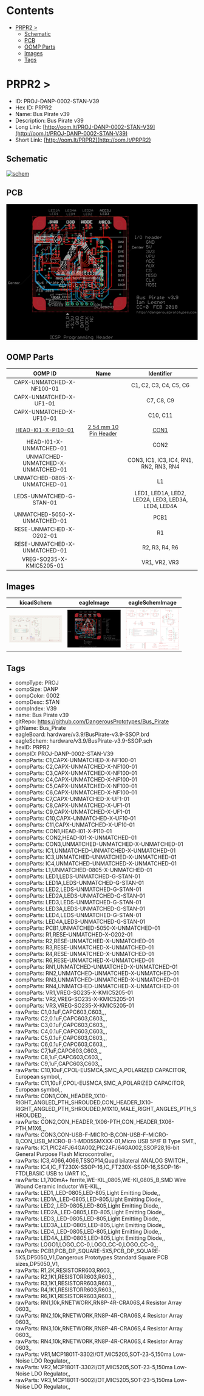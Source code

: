 



Contents
========

* [PRPR2 > ](#prpr2--)
	* [Schematic](#schematic)
	* [PCB](#pcb)
	* [OOMP Parts](#oomp-parts)
	* [Images](#images)
	* [Tags](#tags)

# PRPR2 > 

- ID: PROJ-DANP-0002-STAN-V39
- Hex ID: PRPR2
- Name: Bus Pirate v39
- Description: Bus Pirate v39
- Long Link: [http://oom.lt/PROJ-DANP-0002-STAN-V39](http://oom.lt/PROJ-DANP-0002-STAN-V39)
- Short Link: [http://oom.lt/PRPR2](http://oom.lt/PRPR2)

## Schematic
  
[![schem](eagleSchemImage.png)](eagleSchemImage.png)
## PCB
  
[![pcb](eagleImage.png)](eagleImage.png)
## OOMP Parts
  

|OOMP ID|Name|Identifier|
| :---: | :---: | :---: |
|CAPX-UNMATCHED-X-NF100-01||C1, C2, C3, C4, C5, C6|
|CAPX-UNMATCHED-X-UF1-01||C7, C8, C9|
|CAPX-UNMATCHED-X-UF10-01||C10, C11|
|[HEAD-I01-X-PI10-01](https://github.com/oomlout/oomlout_OOMP_parts/tree/main/HEAD-I01-X-PI10-01/)|[2.54 mm 10 Pin Header](https://github.com/oomlout/oomlout_OOMP_parts/tree/main/HEAD-I01-X-PI10-01/)|[CON1](https://github.com/oomlout/oomlout_OOMP_parts/tree/main/HEAD-I01-X-PI10-01/)|
|HEAD-I01-X-UNMATCHED-01||CON2|
|UNMATCHED-UNMATCHED-X-UNMATCHED-01||CON3, IC1, IC3, IC4, RN1, RN2, RN3, RN4|
|UNMATCHED-0805-X-UNMATCHED-01||L1|
|LEDS-UNMATCHED-G-STAN-01||LED1, LED1A, LED2, LED2A, LED3, LED3A, LED4, LED4A|
|UNMATCHED-5050-X-UNMATCHED-01||PCB1|
|RESE-UNMATCHED-X-O202-01||R1|
|RESE-UNMATCHED-X-UNMATCHED-01||R2, R3, R4, R6|
|VREG-SO235-X-KMIC5205-01||VR1, VR2, VR3|

## Images
  
  

|kicadSchem|eagleImage|eagleSchemImage|
| :---: | :---: | :---: |
|[![kicadSchem](kicadSchem_140.png)](kicadSchem.png)|[![eagleImage](eagleImage_140.png)](eagleImage.png)|[![eagleSchemImage](eagleSchemImage_140.png)](eagleSchemImage.png)|

## Tags

- oompType: PROJ
- oompSize: DANP
- oompColor: 0002
- oompDesc: STAN
- oompIndex: V39
- name: Bus Pirate v39
- gitRepo: https://github.com/DangerousPrototypes/Bus_Pirate
- gitName: Bus_Pirate
- eagleBoard: hardware/v3.9/BusPirate-v3.9-SSOP.brd
- eagleSchem: hardware/v3.9/BusPirate-v3.9-SSOP.sch
- hexID: PRPR2
- oompID: PROJ-DANP-0002-STAN-V39
- oompParts: C1,CAPX-UNMATCHED-X-NF100-01
- oompParts: C2,CAPX-UNMATCHED-X-NF100-01
- oompParts: C3,CAPX-UNMATCHED-X-NF100-01
- oompParts: C4,CAPX-UNMATCHED-X-NF100-01
- oompParts: C5,CAPX-UNMATCHED-X-NF100-01
- oompParts: C6,CAPX-UNMATCHED-X-NF100-01
- oompParts: C7,CAPX-UNMATCHED-X-UF1-01
- oompParts: C8,CAPX-UNMATCHED-X-UF1-01
- oompParts: C9,CAPX-UNMATCHED-X-UF1-01
- oompParts: C10,CAPX-UNMATCHED-X-UF10-01
- oompParts: C11,CAPX-UNMATCHED-X-UF10-01
- oompParts: CON1,HEAD-I01-X-PI10-01
- oompParts: CON2,HEAD-I01-X-UNMATCHED-01
- oompParts: CON3,UNMATCHED-UNMATCHED-X-UNMATCHED-01
- oompParts: IC1,UNMATCHED-UNMATCHED-X-UNMATCHED-01
- oompParts: IC3,UNMATCHED-UNMATCHED-X-UNMATCHED-01
- oompParts: IC4,UNMATCHED-UNMATCHED-X-UNMATCHED-01
- oompParts: L1,UNMATCHED-0805-X-UNMATCHED-01
- oompParts: LED1,LEDS-UNMATCHED-G-STAN-01
- oompParts: LED1A,LEDS-UNMATCHED-G-STAN-01
- oompParts: LED2,LEDS-UNMATCHED-G-STAN-01
- oompParts: LED2A,LEDS-UNMATCHED-G-STAN-01
- oompParts: LED3,LEDS-UNMATCHED-G-STAN-01
- oompParts: LED3A,LEDS-UNMATCHED-G-STAN-01
- oompParts: LED4,LEDS-UNMATCHED-G-STAN-01
- oompParts: LED4A,LEDS-UNMATCHED-G-STAN-01
- oompParts: PCB1,UNMATCHED-5050-X-UNMATCHED-01
- oompParts: R1,RESE-UNMATCHED-X-O202-01
- oompParts: R2,RESE-UNMATCHED-X-UNMATCHED-01
- oompParts: R3,RESE-UNMATCHED-X-UNMATCHED-01
- oompParts: R4,RESE-UNMATCHED-X-UNMATCHED-01
- oompParts: R6,RESE-UNMATCHED-X-UNMATCHED-01
- oompParts: RN1,UNMATCHED-UNMATCHED-X-UNMATCHED-01
- oompParts: RN2,UNMATCHED-UNMATCHED-X-UNMATCHED-01
- oompParts: RN3,UNMATCHED-UNMATCHED-X-UNMATCHED-01
- oompParts: RN4,UNMATCHED-UNMATCHED-X-UNMATCHED-01
- oompParts: VR1,VREG-SO235-X-KMIC5205-01
- oompParts: VR2,VREG-SO235-X-KMIC5205-01
- oompParts: VR3,VREG-SO235-X-KMIC5205-01
- rawParts: C1,0.1uF,CAPC603,C603,,,
- rawParts: C2,0.1uF,CAPC603,C603,,,
- rawParts: C3,0.1uF,CAPC603,C603,,,
- rawParts: C4,0.1uF,CAPC603,C603,,,
- rawParts: C5,0.1uF,CAPC603,C603,,,
- rawParts: C6,0.1uF,CAPC603,C603,,,
- rawParts: C7,1uF,CAPC603,C603,,,
- rawParts: C8,1uF,CAPC603,C603,,,
- rawParts: C9,1uF,CAPC603,C603,,,
- rawParts: C10,10uF,CPOL-EUSMCA,SMC_A,POLARIZED CAPACITOR, European symbol,,
- rawParts: C11,10uF,CPOL-EUSMCA,SMC_A,POLARIZED CAPACITOR, European symbol,,
- rawParts: CON1,CON_HEADER_1X10-RIGHT_ANGLED_PTH_SHROUDED,CON_HEADER_1X10-RIGHT_ANGLED_PTH_SHROUDED,M1X10_MALE_RIGHT_ANGLES_PTH_SHROUDED,,,
- rawParts: CON2,CON_HEADER_1X06-PTH,CON_HEADER_1X06-PTH,M1X6,,,
- rawParts: CON3,CON-USB-F-MICRO-B,CON-USB-F-MICRO-B,CON_USB_MICRO-B-1-MD05SMXXX-01,Micro USB 5P/F B Type SMT,,
- rawParts: IC1,PIC24FJ64GA002,PIC24FJ64GA002,SSOP28,16-bit General Purpose Flash Microcontroller,,
- rawParts: IC3,4066,4066,TSSOP14,Quad bilateral ANALOG SWITCH,,
- rawParts: IC4,IC_FT230X-SSOP-16,IC_FT230X-SSOP-16,SSOP-16-FTDI,BASIC USB to UART IC,,
- rawParts: L1,700mA+ ferrite,WE-KIL_0805,WE-KI_0805_B,SMD Wire Wound Ceramic Inductor WE-KIL,,
- rawParts: LED1,,LED-0805,LED-805,Light Emitting Diode,,
- rawParts: LED1A,,LED-0805,LED-805,Light Emitting Diode,,
- rawParts: LED2,,LED-0805,LED-805,Light Emitting Diode,,
- rawParts: LED2A,,LED-0805,LED-805,Light Emitting Diode,,
- rawParts: LED3,,LED-0805,LED-805,Light Emitting Diode,,
- rawParts: LED3A,,LED-0805,LED-805,Light Emitting Diode,,
- rawParts: LED4,,LED-0805,LED-805,Light Emitting Diode,,
- rawParts: LED4A,,LED-0805,LED-805,Light Emitting Diode,,
- rawParts: LOGO1,LOGO_CC-0,LOGO_CC-0,LOGO_CC-0,,,
- rawParts: PCB1,PCB_DP_SQUARE-5X5,PCB_DP_SQUARE-5X5,DP5050_V1,Dangerous Prototypes Standard Square PCB sizes,DP5050_V1,
- rawParts: R1,2K,RESISTORR603,R603,,,
- rawParts: R2,1K1,RESISTORR603,R603,,,
- rawParts: R3,1K1,RESISTORR603,R603,,,
- rawParts: R4,1K1,RESISTORR603,R603,,,
- rawParts: R6,1K1,RESISTORR603,R603,,,
- rawParts: RN1,10k,RNETWORK,RN8P-4R-CRA06S,4 Resistor Array 0603,,
- rawParts: RN2,10k,RNETWORK,RN8P-4R-CRA06S,4 Resistor Array 0603,,
- rawParts: RN3,10k,RNETWORK,RN8P-4R-CRA06S,4 Resistor Array 0603,,
- rawParts: RN4,10k,RNETWORK,RN8P-4R-CRA06S,4 Resistor Array 0603,,
- rawParts: VR1,MCP1801T-3302I/OT,MIC5205,SOT-23-5,150ma Low-Noise LDO Regulator,,
- rawParts: VR2,MCP1801T-3302I/OT,MIC5205,SOT-23-5,150ma Low-Noise LDO Regulator,,
- rawParts: VR3,MCP1801T-5002I/OT,MIC5205,SOT-23-5,150ma Low-Noise LDO Regulator,,
